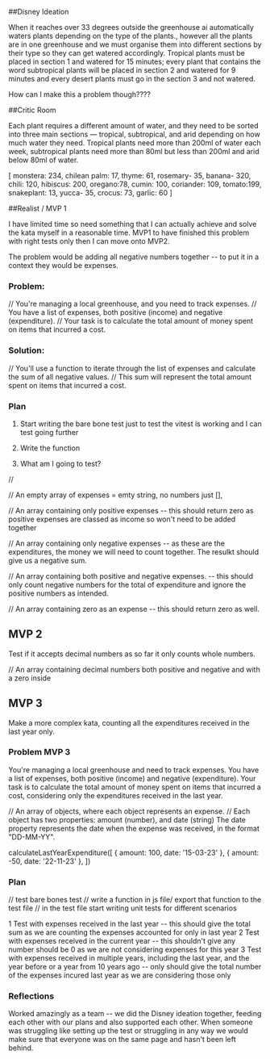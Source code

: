 ##Disney Ideation 


When it reaches over 33 degrees outside the greenhouse ai automatically waters plants depending on the type of the plants., however all the plants are in one greenhouse and we must organise them into different sections by their type so they can get watered accordingly. Tropical plants must be placed in section 1 and watered for 15 minutes; every plant that contains the word subtropical plants will be placed in section 2 and watered for 9 minutes and every desert plants must go in the section 3 and not watered.

How can I make this a problem though????

##Critic Room


Each plant requires a different amount of water, and they need to be sorted into three main sections — tropical, subtropical, and arid depending on how much water they need. Tropical plants need more than 200ml of water each week, subtropical plants need more than 80ml but less than 200ml and arid below 80ml of water. 

[ monstera: 234, chilean palm: 17, thyme: 61, rosemary- 35, banana- 320, chili: 120, hibiscus: 200, oregano:78, cumin: 100, coriander: 109, tomato:199, snakeplant: 13, yucca- 35, crocus: 73, garlic: 60 ]

##Realist / MVP 1

I have limited time so need something that I can actually achieve and solve the kata myself in a reasonable time. MVP1 to have finished this problem with right tests only then I can move onto MVP2.

The problem would be adding all negative numbers together -- to put it in a context they would be expenses.

### Problem:

// You're managing a local greenhouse, and you need to track expenses. 
// You have a list of expenses, both positive (income) and negative (expenditure). 
// Your task is to calculate the total amount of money spent on items that incurred a cost.

### Solution:

// You'll use a function to iterate through the list of expenses and calculate the sum of all negative values. 
// This sum will represent the total amount spent on items that incurred a cost.

### Plan

1. Start writing the bare bone test just to test 
the vitest is working and I can test going further

2. Write the function 

3. What am I going to test? 

// 

// An empty array of expenses = emty string, no numbers just [],

// An array containing only positive expenses -- this should return zero as positive expenses are classed as income so won't need to be added together 

// An array containing only negative expenses -- as these are the expenditures, the money we will need to count together. The resulkt should give us a negative sum.

// An array containing both positive and negative expenses. -- this should only count negative numbers for the total of expenditure and ignore the positive numbers as intended. 

// An array containing zero as an expense -- this should return zero as well. 

## MVP 2 

Test if it accepts decimal numbers as so far it only counts whole numbers.

// An array containing decimal numbers both positive and 
negative and with a zero inside 


## MVP 3


Make a more complex kata, counting all the expenditures received in the last year only.  

### Problem MVP 3

You're managing a local greenhouse and need to track expenses. You have a list of expenses, both positive (income) and negative (expenditure). Your task is to calculate the total amount of money spent on items that incurred a cost, considering only the expenditures received in the last year.

// An array of objects, where each object represents an expense.
// Each object has two properties: amount (number), and date (string)
The date property represents the date when the expense was received, in the format "DD-MM-YY".

calculateLastYearExpenditure([
    { amount: 100, date: '15-03-23' },
    { amount: -50, date: '22-11-23' },
])

### Plan

// test bare bones test
// write a function in js file/ export that function to the test file
// in the test file start writing unit tests for different scenarios

1 Test with expenses received in the last year -- this should give the total sum as we are counting the expenses accounted for only in last year
2 Test with expenses received in the current year -- this shouldn't give any number should be 0 as we are not considering expenses for this year
3 Test with expenses received in multiple years, including the last year, and the year before or a year from 10 years ago -- only should give the total
number of the expenses incured last year as we are considering those only


### Reflections

Worked amazingly as a team -- we did the Disney ideation together, feeding each other with our plans and also supported each 
other. When someone was struggling like setting up the test or struggling in any way we would make sure
that everyone was on the same page and hasn't been left behind. 




